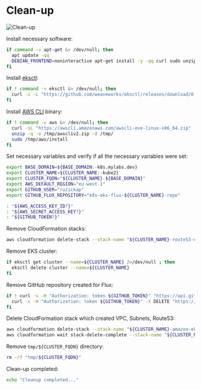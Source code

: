 # Clean-up

![Clean-up](https://raw.githubusercontent.com/aws-samples/eks-workshop/65b766c494a5b4f5420b2912d8373c4957163541/static/images/cleanup.svg?sanitize=true
"Clean-up")

Install necessary software:

```bash
if command -v apt-get &> /dev/null; then
  apt update -qq
  DEBIAN_FRONTEND=noninteractive apt-get install -y -qq curl sudo unzip > /dev/null
fi
```

Install [eksctl](https://eksctl.io/):

```bash
if ! command -v eksctl &> /dev/null; then
  curl -s -L "https://github.com/weaveworks/eksctl/releases/download/0.62.0/eksctl_$(uname)_amd64.tar.gz" | sudo tar xz -C /usr/local/bin/
fi
```

Install [AWS CLI](https://aws.amazon.com/cli/) binary:

```bash
if ! command -v aws &> /dev/null; then
  curl -sL "https://awscli.amazonaws.com/awscli-exe-linux-x86_64.zip" -o "/tmp/awscliv2.zip"
  unzip -q -o /tmp/awscliv2.zip -d /tmp/
  sudo /tmp/aws/install
fi
```

Set necessary variables and verify if all the necessary variables were set:

```bash
export BASE_DOMAIN=${BASE_DOMAIN:-k8s.mylabs.dev}
export CLUSTER_NAME=${CLUSTER_NAME:-kube2}
export CLUSTER_FQDN="${CLUSTER_NAME}.${BASE_DOMAIN}"
export AWS_DEFAULT_REGION="eu-west-1"
export GITHUB_USER="ruzickap"
export GITHUB_FLUX_REPOSITORY="k8s-eks-flux-${CLUSTER_NAME}-repo"

: "${AWS_ACCESS_KEY_ID?}"
: "${AWS_SECRET_ACCESS_KEY?}"
: "${GITHUB_TOKEN?}"
```

Remove CloudFormation stacks:

```bash
aws cloudformation delete-stack --stack-name "${CLUSTER_NAME}-route53-efs"
```

Remove EKS cluster:

```bash
if eksctl get cluster --name=${CLUSTER_NAME} 2>/dev/null ; then
  eksctl delete cluster --name=${CLUSTER_NAME}
fi
```

Remove GitHub repository created for Flux:

```bash
if ! curl -s -H "Authorization: token ${GITHUB_TOKEN}" "https://api.github.com/repos/${GITHUB_USER}/${GITHUB_FLUX_REPOSITORY}" | grep -q '"message": "Not Found"' ; then
  curl -s -H "Authorization: token ${GITHUB_TOKEN}" -X DELETE "https://api.github.com/repos/${GITHUB_USER}/${GITHUB_FLUX_REPOSITORY}"
fi
```

Delete CloudFormation stack which created VPC, Subnets, Route53:

```bash
aws cloudformation delete-stack --stack-name "${CLUSTER_NAME}-amazon-eks-vpc-private-subnets"
aws cloudformation wait stack-delete-complete --stack-name "${CLUSTER_NAME}-amazon-eks-vpc-private-subnets"
```

Remove `tmp/${CLUSTER_FQDN}` directory:

```bash
rm -rf "tmp/${CLUSTER_FQDN}"
```

Clean-up completed:

```bash
echo "Cleanup completed..."
```
